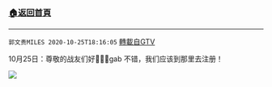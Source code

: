﻿###  [:house:返回首頁](https://github.com/ourhimalayas/txt)
---

`郭文贵MILES 2020-10-25T18:16:05` [轉載自GTV](https://gtv.org/web/#/UserInfo/5e596957357cc612d35a8044)

10月25日：尊敬的战友们好🙏🙏🙏gab 不错，我们应该到那里去注册！

![](https://filegroup.gtv.org/cdn-cgi/image/width=600/https://filegroup.gtv.org/group4/default/20201025/18/16/0/c9580097b5309827086ea49688927dc1.jpeg)
